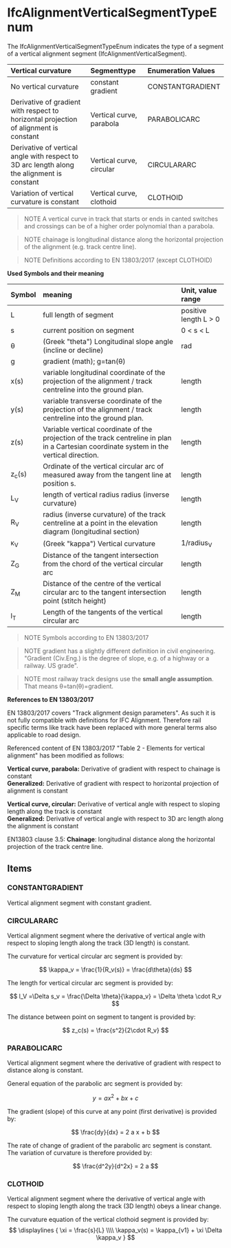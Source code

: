 # IfcAlignmentVerticalSegmentTypeEnum

The IfcAlignmentVerticalSegmentTypeEnum indicates the type of a segment of a vertical alignment segment (IfcAlignmentVerticalSegment).<!-- end of definition -->


| Vertical curvature | Segmenttype    | Enumeration Values |
|:----|:------------------|:----------|
| No vertical curvature | constant gradient    | CONSTANTGRADIENT |
| Derivative of gradient with respect to horizontal projection of alignment is constant | Vertical curve, parabola | PARABOLICARC |
| Derivative of vertical angle with respect to 3D arc length along the alignment is constant | Vertical curve, circular | CIRCULARARC |
| Variation of vertical curvature is constant | Vertical curve, clothoid | CLOTHOID |


> NOTE A vertical curve in track that starts or ends in canted switches and crossings can be of a higher order polynomial than a parabola.

> NOTE chainage is longitudinal distance along the horizontal projection of the alignment (e.g. track centre line).


> NOTE Definitions according to EN 13803/2017 (except CLOTHOID)



**Used Symbols and their meaning**


| Symbol | meaning | Unit, value range |
|:----|:------------------|:----------|
| L | full length of segment    | positive length L > 0 |
| s | current position on segment    | 0 < s < L |
| θ | (Greek "theta") Longitudinal slope angle (incline or decline)  | rad |
| g | gradient (math); g=tan(θ) | |
| x(s) | variable longitudinal coordinate of the projection of the alignment / track centreline into the ground plan. | length |
| y(s) | variable transverse coordinate of the projection of the alignment / track centreline into the ground plan. | length |
| z(s) | Variable vertical coordinate of the projection of the track centreline in plan in a Cartesian coordinate system in the vertical direction. | length |
| z<sub>c</sub>(s) | Ordinate of the vertical circular arc of measured away from the tangent line at position s. | length |
| L<sub>V</sub> | length of vertical radius radius (inverse curvature) | length |
| R<sub>V</sub> | radius (inverse curvature) of the track centreline at a point in the elevation diagram (longitudinal section) | length |
| κ<sub>V</sub> | (Greek "kappa") Vertical curvature  | 1/radius<sub>V</sub> |
| Z<sub>G</sub> | Distance of the tangent intersection from the chord of the vertical circular arc | length |
| Z<sub>M</sub> | Distance of the centre of the vertical circular arc to the tangent intersection point (stitch height) | length |
| l<sub>T</sub> | Length of the tangents of the vertical circular arc | length |

> NOTE Symbols according to EN 13803/2017

> NOTE gradient has a slightly different definition in civil engineering. "Gradient (Civ.Eng.) is the degree of slope, e.g. of a highway or a railway. US grade".

> NOTE most railway track designs use the **small angle assumption**. That means θ=tan(θ)=gradient.

**References to EN 13803/2017**

EN 13803/2017 covers "Track alignment design parameters". As such it is not fully compatible with definitions for IFC Alignment. Therefore rail specific terms like track have been replaced with more general terms also applicable to road design.

Referenced content of EN 13803/2017 "Table 2 - Elements for vertical alignment" has been modified as follows:

**Vertical curve, parabola:** Derivative of gradient with respect to chainage is constant<br/>
**Generalized:** Derivative of gradient with respect to horizontal projection of alignment is constant

**Vertical curve, circular:** Derivative of vertical angle with respect to sloping length along the track is constant<br/>
**Generalized:** Derivative of vertical angle with respect to 3D arc length along the alignment is constant

EN13803 clause 3.5:
**Chainage**: longitudinal distance along the horizontal projection of the track centre line.

## Items

### CONSTANTGRADIENT
Vertical alignment segment with constant gradient.

### CIRCULARARC
Vertical alignment segment where the derivative of vertical angle with respect to sloping length along the track (3D length) is constant.

The curvature for vertical circular arc segment is provided by:

$$ \kappa_v = \frac{1}{R_v(s)} = \frac{d\theta}{ds} $$

The length for vertical circular arc segment is provided by:

$$ l_V =\Delta s_v = \frac{\Delta \theta}{\kappa_v} = \Delta \theta \cdot R_v $$

The distance between point on segment to tangent is provided by:

$$ z_c(s) = \frac{s^2}{2\cdot R_v} $$

### PARABOLICARC
Vertical alignment segment where the derivative of gradient with respect to distance along is constant.
<br/>

General equation of the parabolic arc segment is provided by:

$$ y = a x^2 + b x + c $$

The gradient (slope) of this curve at any point (first derivative) is provided by:

$$ \frac{dy}{dx} = 2 a x + b $$

The rate of change of gradient of the parabolic arc segment is constant. The variation of curvature is therefore provided by:

$$ \frac{d^2y}{d^2x} = 2 a $$

### CLOTHOID

Vertical alignment segment where the derivative of vertical angle with respect to sloping length along the track (3D length) obeys a linear change.

The curvature equation of the vertical clothoid segment is provided by:
$$ \displaylines {
\xi = \frac{s}{L} \\\\
\kappa_v(s) = \kappa_{v1} + \xi \Delta \kappa_v
} $$
